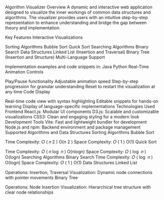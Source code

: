 Algorithm Visualizer
Overview
A dynamic and interactive web application designed to visualize the inner workings of common data structures and algorithms. The visualizer provides users with an intuitive step-by-step representation to enhance understanding and bridge the gap between theory and implementation.

Key Features
Interactive Visualizations

Sorting Algorithms
Bubble Sort
Quick Sort
Searching Algorithms
Binary Search
Data Structures
Linked List (Insertion and Traversal)
Binary Tree (Insertion and Structure)
Multi-Language Support

Implementation examples and code snippets in:
Java
Python
Real-Time Animation Controls

Play/Pause functionality
Adjustable animation speed
Step-by-step progression for granular understanding
Reset to restart the visualization at any time
Code Display

Real-time code view with syntax highlighting
Editable snippets for hands-on learning
Display of language-specific implementations
Technologies Used
Frontend
React.js: Modular UI components
D3.js: Scalable and customizable visualizations
CSS3: Clean and engaging styling for a modern look
Development Tools
Vite: Fast and lightweight bundler for development
Node.js and npm: Backend environment and package management
Supported Algorithms and Data Structures
Sorting Algorithms
Bubble Sort

Time Complexity: 
𝑂
(
𝑛
2
)
O(n 
2
 )
Space Complexity: 
𝑂
(
1
)
O(1)
Quick Sort

Time Complexity: 
𝑂
(
𝑛
log
⁡
𝑛
)
O(nlogn)
Space Complexity: 
𝑂
(
log
⁡
𝑛
)
O(logn)
Searching Algorithms
Binary Search
Time Complexity: 
𝑂
(
log
⁡
𝑛
)
O(logn)
Space Complexity: 
𝑂
(
1
)
O(1)
Data Structures
Linked List

Operations: Insertion, Traversal
Visualization: Dynamic node connections with pointer movements
Binary Tree

Operations: Node Insertion
Visualization: Hierarchical tree structure with clear node relationships
